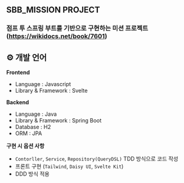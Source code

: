 ## SBB_MISSION PROJECT

### 점프 투 스프링 부트를 기반으로 구현하는 미션 프로젝트 (https://wikidocs.net/book/7601)

## ⚙ 개발 언어
**Frontend**

- Language : Javascript
- Library & Framework : Svelte

**Backend**

- Language : Java
- Library & Framework : Spring Boot
- Database : H2
- ORM : JPA

**구현 시 옵션 사항**
- `Contorller`, `Service`, `Repository(QueryDSL)` TDD 방식으로 코드 작성
- 프론트 구현 (`Tailwind`, `Daisy UI`, `Svelte Kit`)
- DDD 방식 적용